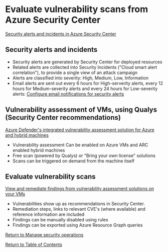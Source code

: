 # Evaluate vulnerability scans from Azure Security Center

[Security alerts and incidents in Azure Security Center](https://docs.microsoft.com/en-us/azure/security-center/security-center-alerts-overview)

## Security alerts and incidents

* Security alerts are generated by Security Center for deployed resources 
* Related alerts are collected into Security Incidents ("Cloud smart alert correlation"), to provide a single view of an attack campaign
* Alerts are classified into severity: High, Medium, Low, Information
* Email alerts are sent out every 6 hours for High-serverity alerts, every 12 hours for Medium-severity alerts and every 24 hours for Low-severity alerts: [Configure email notifications for security alerts](https://docs.microsoft.com/en-us/azure/security-center/security-center-provide-security-contact-details)

## Vulnerability assessment of VMs, using Qualys (Security Center recommendations)

[Azure Defender's integrated vulnerability assessment solution for Azure and hybrid machines](https://docs.microsoft.com/en-us/azure/security-center/deploy-vulnerability-assessment-vm)

* Vulnerability assessment Can be enabled on Azure VMs and ARC enabled hybrid machines
* Free scan (powered by Qualys) or "Bring your own license" solutions
* Scans can be triggered on demand from the machine itself

## Evaluate vulnerability scans

[View and remediate findings from vulnerability assessment solutions on your VMs](https://docs.microsoft.com/en-us/azure/security-center/remediate-vulnerability-findings-vm)

* Vulnerabilities show up as recommendations in Security Center.
* Remediation steps, links to relevant CVE's (where available) and reference information are included
* Findings can be manually disabled using rules
* Findings can be exported using Azure Resource Graph queries

[Return to Manage security operations](README.md)

[Return to Table of Contents](../README.md)